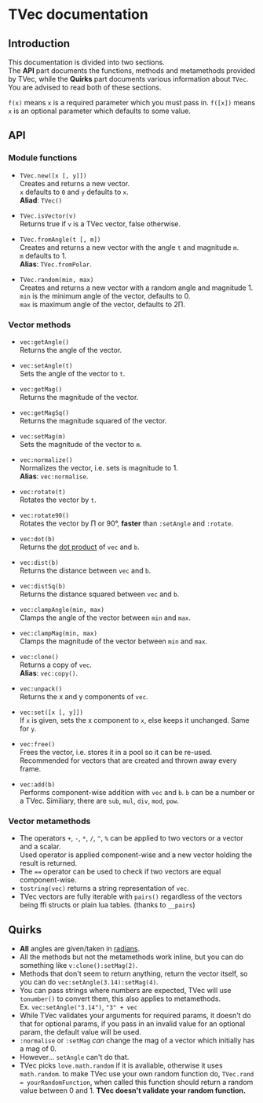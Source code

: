 # TVec documentation
## Introduction
This documentation is divided into two sections. <br/>
The **API** part documents the functions, methods and metamethods provided by TVec, while
the **Quirks** part documents various information about `TVec`.
You are advised to read both of these sections.

`f(x)` means `x` is a required parameter which you must pass in.
`f([x])` means `x` is an optional parameter which defaults to some value.

## API
### Module functions
* `TVec.new([x [, y]])` <br/>
Creates and returns a new vector. <br/>
`x` defaults to `0` and `y` defaults to `x`. <br/>
**Aliad**: `TVec()` <br/>

* `TVec.isVector(v)` <br/>
Returns true if `v` is a TVec vector, false otherwise. <br/>

* `TVec.fromAngle(t [, m])` <br/>
Creates and returns a new vector with the angle `t` and magnitude `m`. <br/>
`m` defaults to 1. <br/>
**Alias**: `TVec.fromPolar`. <br/>

* `TVec.random(min, max)` <br/>
Creates and returns a new vector with a random angle and magnitude 1. <br/>
`min` is the minimum angle of the vector, defaults to 0. <br/>
`max` is maximum angle of the vector, defaults to 2Π. <br/>


### Vector methods
* `vec:getAngle()` <br/>
Returns the angle of the vector. <br/>

* `vec:setAngle(t)` <br/>
Sets the angle of the vector to `t`. <br/>

* `vec:getMag()` <br/>
Returns the magnitude of the vector. <br/>

* `vec:getMagSq()` <br/>
Returns the magnitude squared of the vector. <br/>

* `vec:setMag(m)` <br/>
Sets the magnitude of the vector to `m`. <br/>

* `vec:normalize()` <br/>
Normalizes the vector, i.e. sets is magnitude to 1. <br/>
**Alias**: `vec:normalise`. <br/>

* `vec:rotate(t)` <br/>
Rotates the vector by `t`.

* `vec:rotate90()` <br/>
Rotates the vector by Π or 90°, **faster** than `:setAngle` and `:rotate`. <br/>

* `vec:dot(b)` <br/>
Returns the [dot product](https://en.m.wikipedia.org/wiki/Dot_product) of `vec` and `b`. <br/>

* `vec:dist(b)` <br/>
Returns the distance between `vec` and `b`. <br/>

* `vec:distSq(b)` <br/>
Returns the distance squared between `vec` and `b`. <br/>

* `vec:clampAngle(min, max)` <br/>
Clamps the angle of the vector between `min` and `max`. <br/>

* `vec:clampMag(min, max)` <br/>
Clamps the magnitude of the vector between `min` and `max`. <br/>

* `vec:clone()` <br/>
Returns a copy of `vec`. <br/>
**Alias**: `vec:copy()`. <br/>

* `vec:unpack()` <br/>
Returns the x and y components of `vec`. <br/>

* `vec:set([x [, y]])` <br/>
If `x` is given, sets the x component to `x`, else keeps it unchanged.
Same for `y`.

* `vec:free()` <br/>
Frees the vector, i.e. stores it in a pool so it can be re-used.
Recommended for vectors that are created and thrown away every frame.

* `vec:add(b)` <br/>
Performs component-wise addition with `vec` and `b`.
`b` can be a number or a TVec.
Similiary, there are `sub`, `mul`, `div`, `mod`, `pow`.

### Vector metamethods
* The operators `+`, `-`, `*`, `/`, `^`, `%` can be applied to two vectors or a vector and a scalar. <br/>
Used operator is applied component-wise and a new vector holding the result is returned. <br/>
* The `==` operator can be used to check if two vectors are equal component-wise. <br/>
* `tostring(vec)` returns a string representation of `vec`.
* TVec vectors are fully iterable with `pairs()` regardless of the vectors being ffi structs or plain lua tables. (thanks to `__pairs`)

## Quirks
* **All** angles are given/taken in [radians](https://en.m.wikipedia.org/wiki/Radian).
* All the methods but not the metamethods work inline, but you can do something like `v:clone():setMag(2)`.
* Methods that don't seem to return anything, return the vector itself, so you can do `vec:setAngle(3.14):setMag(4)`.
* You can pass strings where numbers are expected, TVec will use `tonumber()` to convert them, this also applies to metamethods. <br/>
Ex. `vec:setAngle("3.14")`, `"3" + vec` <br/>
* While TVec validates your arguments for required params, it doesn't do that for optional params, if you pass in an invalid value for an optional param, the default value will be used.
* `:normalise` or `:setMag` *can* change the mag of a vector which initially has a mag of 0.
* However... `setAngle` can't do that.
* TVec picks `love.math.random` if it is avaliable, otherwise it uses `math.random`.
to make TVec use your own random function do, `TVec.rand = yourRandomFunction`,
when called this function should return a random value between 0 and 1.
**TVec doesn't validate your random function.**

